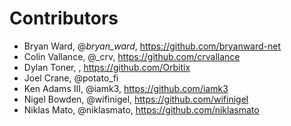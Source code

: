 # Contributors

* Bryan Ward, @_bryan_ward_, <https://github.com/bryanward-net>
* Colin Vallance, @_crv, <https://github.com/crvallance>
* Dylan Toner, , <https://github.com/Orbitix>
* Joel Crane, @potato_fi
* Ken Adams III, @iamk3, <https://github.com/iamk3>
* Nigel Bowden, @wifinigel, <https://github.com/wifinigel>
* Niklas Mato, @niklasmato, <https://github.com/niklasmato>
